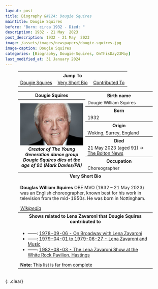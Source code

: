 ```yaml
---
layout: post
title: Biography &#124; Dougie Squires
maintitle: Dougie Squires
before: "Born: circa 1932 - Died: "
description: 1932 - 21 May  2023
post_description: 1932 - 21 May  2023
image: /assets/images/newspapers/dougie-squires.jpg
image-caption: Dougie Squires
categories: [Biography, Dougie-Squires, OnThisDay23May]
last_modified_at: 31 January 2024
---
```


<figure class="fig3">
<table style="text-align:center;">
<tr><th colspan="3">Jump To</th></tr>
<tr><td style="width:33.33%;"><a href="#infobox1">Dougie Squires</a></td><td style="width:33.33%;"><a href="#infobox2">Very Short Bio</a></td><td style="width:33.33%;"><a href="#infobox3">Contributed To</a></td></tr>
</table>
</figure>

<figure class="fig3">
<table>
<tr id="infobox1"><th>Dougie Squires</th><th colspan="2">Birth name</th></tr>
<tr class="top"><th rowspan="10" style="width:50%;">
<img src="/assets/images/newspapers/dougie-squires.jpg" class="full-width" />
<cite>Creator of The Young Generation dance group Dougie Squires dies at the age of 91 (Mark Davies/PA)</cite>
</th></tr>
<tr><td>Dougie William Squires</td></tr>
<tr><th>Born</th></tr>
<tr><td>1932</td></tr>
<tr><th>Origin</th></tr>
<tr><td>Woking, Surrey, England</td></tr>
<tr><th>Died</th></tr>
<tr><td>21 May 2023 (aged 91) <span class="up">&#8594;</span> <a class="external-link" href="https://www.theboltonnews.co.uk/news/national/23540053.creator-young-generation-dance-group-dougie-squires-dies-age-91/">The Bolton News</a></td></tr>
<tr><th>Occupation</th></tr>
<tr><td>Choreographer</td></tr>
<tr id="infobox2" class="split"><th colspan="2">Very Short Bio</th></tr>
<tr><td colspan="2">
<p><strong>Douglas William Squires</strong> OBE MVO (1932 – 21 May 2023) was an English choreographer, known best for his work in television from the mid-1950s. He was born in Nottingham.</p>
<cite><a class="external-link" href="https://en.wikipedia.org/wiki/Dougie_Squires">Wikipedia</a></cite>
</td></tr>
<tr id="infobox3"><th colspan="2" class="split">Shows related to Lena Zavaroni that Dougie Squires contributed to</th></tr>
<tr><td colspan="2"><ul>
<li>&#8212;&#8212;&#58; <a href="/1978-09-06-on-broadway-with-lena-zavaroni">1978-09-06 - On Broadway with Lena Zavaroni</a></li>
<li>&#8212;&#8212;&#58; <a href="/category/lena-zavaroni-and-music">1979-04-01 to 1979-06-27 - Lena Zavaroni and Music</a></li>
<li>&#8212;&#8212;&#58; <a href="/1982-08-03-the-lena-zavaroni-show/">1982-08-03 - The Lena Zavaroni Show at the White Rock Pavilion, Hastings</a></li>
</ul>
<strong>Note:</strong> This list is far from complete
</td></tr>
</table>
</figure>

<br />{: .clear}

<style>
#infobox2, #infobox3 {scroll-margin-top: -3px;}
</style>

